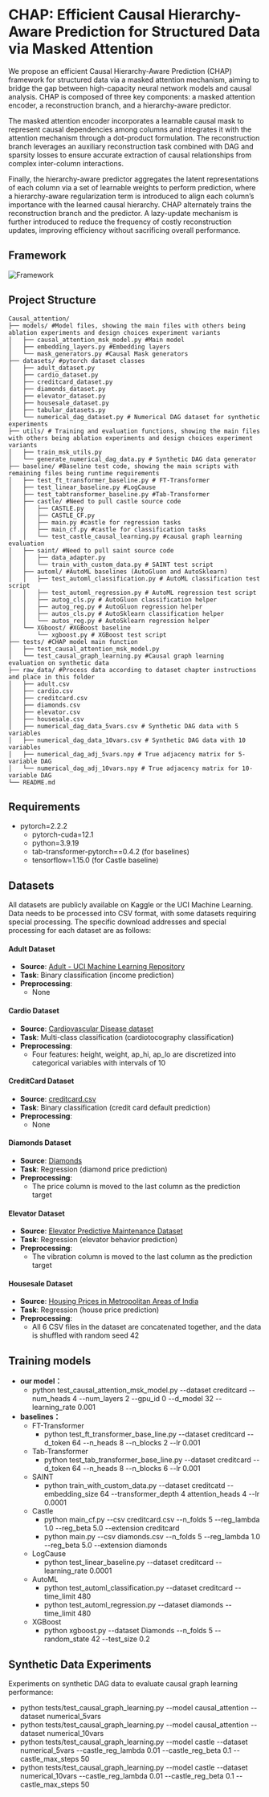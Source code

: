 # CHAP: Efficient Causal Hierarchy-Aware Prediction for Structured Data via Masked Attention

We propose an efficient Causal Hierarchy-Aware Prediction (CHAP) framework for structured data via a masked attention mechanism, aiming to bridge the gap between high-capacity neural network models and causal analysis. CHAP is composed of three key components: a masked attention encoder, a reconstruction branch, and a hierarchy-aware predictor.

The masked attention encoder incorporates a learnable causal mask to represent causal dependencies among columns and integrates it with the attention mechanism through a dot-product formulation. The reconstruction branch leverages an auxiliary reconstruction task combined with DAG and sparsity losses to ensure accurate extraction of causal relationships from complex inter-column interactions.

Finally, the hierarchy-aware predictor aggregates the latent representations of each column via a set of learnable weights to perform prediction, where a hierarchy-aware regularization term is introduced to align each column’s importance with the learned causal hierarchy. CHAP alternately trains the reconstruction branch and the predictor. A lazy-update mechanism is further introduced to reduce the frequency of costly reconstruction updates, improving efficiency without sacrificing overall performance.

## Framework

![Framework](./README.assets/2%20(2).png)

## Project Structure

```
Causal_attention/
├── models/ #Model files, showing the main files with others being ablation experiments and design choices experiment variants
│   ├── causal_attention_msk_model.py #Main model
│   ├── embedding_layers.py #Embedding layers
│   └── mask_generators.py #Causal Mask generators
├── datasets/ #pytorch dataset classes
│   ├── adult_dataset.py
│   ├── cardio_dataset.py
│   ├── creditcard_dataset.py
│   ├── diamonds_dataset.py
│   ├── elevator_dataset.py
│   ├── housesale_dataset.py
│   ├── tabular_datasets.py
│   └── numerical_dag_dataset.py # Numerical DAG dataset for synthetic experiments
├── utils/ # Training and evaluation functions, showing the main files with others being ablation experiments and design choices experiment variants
│   ├── train_msk_utils.py
│   └── generate_numerical_dag_data.py # Synthetic DAG data generator
├── baseline/ #Baseline test code, showing the main scripts with remaining files being runtime requirements
│   ├── test_ft_transformer_baseline.py # FT-Transformer
│   ├── test_linear_baseline.py #LogCause
│   ├── test_tabtransformer_baseline.py #Tab-Transformer
│   ├── castle/ #Need to pull castle source code
│   │   ├── CASTLE.py 
│   │   ├── CASTLE_CF.py
│   │   ├── main.py #castle for regression tasks
│   │   ├── main_cf.py #castle for classification tasks
│   │   └── test_castle_causal_learning.py #causal graph learning evaluation
│   ├── saint/ #Need to pull saint source code
│   │   ├── data_adapter.py
│   │   └── train_with_custom_data.py # SAINT test script
│   ├── automl/ #AutoML baselines (AutoGluon and AutoSklearn)
│   │   ├── test_automl_classification.py # AutoML classification test script
│   │   ├── test_automl_regression.py # AutoML regression test script
│   │   ├── autog_cls.py # AutoGluon classification helper
│   │   ├── autog_reg.py # AutoGluon regression helper
│   │   ├── autos_cls.py # AutoSklearn classification helper
│   │   └── autos_reg.py # AutoSklearn regression helper
│   └── XGboost/ #XGBoost baseline
│       └── xgboost.py # XGBoost test script
├── tests/ #CHAP model main function
│   ├── test_causal_attention_msk_model.py
│   └── test_causal_graph_learning.py #Causal graph learning evaluation on synthetic data
├── raw_data/ #Process data according to dataset chapter instructions and place in this folder
│   ├── adult.csv
│   ├── cardio.csv
│   ├── creditcard.csv
│   ├── diamonds.csv
│   ├── elevator.csv
│   ├── housesale.csv
│   ├── numerical_dag_data_5vars.csv # Synthetic DAG data with 5 variables
│   ├── numerical_dag_data_10vars.csv # Synthetic DAG data with 10 variables
│   ├── numerical_dag_adj_5vars.npy # True adjacency matrix for 5-variable DAG
│   └── numerical_dag_adj_10vars.npy # True adjacency matrix for 10-variable DAG
└── README.md
```

## Requirements

- pytorch=2.2.2
  - pytorch-cuda=12.1
  - python=3.9.19
  - tab-transformer-pytorch==0.4.2 (for baselines)
  - tensorflow=1.15.0 (for Castle baseline)

## Datasets

All datasets are publicly available on Kaggle or the UCI Machine Learning. Data needs to be processed into CSV format, with some datasets requiring special processing. The specific download addresses and special processing for each dataset are as follows:

#### Adult Dataset
- **Source**: [Adult - UCI Machine Learning Repository](https://archive.ics.uci.edu/dataset/2/adult)
- **Task**: Binary classification (income prediction)
- **Preprocessing**:
  - None


#### Cardio Dataset
- **Source**: [Cardiovascular Disease dataset](https://www.kaggle.com/datasets/sulianova/cardiovascular-disease-dataset)
- **Task**: Multi-class classification (cardiotocography classification)
- **Preprocessing**:
  - Four features: height, weight, ap_hi, ap_lo are discretized into categorical variables with intervals of 10

#### CreditCard Dataset
- **Source**: [creditcard.csv](https://www.kaggle.com/datasets/arockiaselciaa/creditcardcsv)
- **Task**: Binary classification (credit card default prediction)
- **Preprocessing**:
  - None

#### Diamonds Dataset
- **Source**: [Diamonds](https://www.kaggle.com/datasets/shivam2503/diamonds)
- **Task**: Regression (diamond price prediction)
- **Preprocessing**:
  - The price column is moved to the last column as the prediction target

#### Elevator Dataset
- **Source**: [Elevator Predictive Maintenance Dataset](https://www.kaggle.com/datasets/shivamb/elevator-predictive-maintenance-dataset)
- **Task**: Regression (elevator behavior prediction)
- **Preprocessing**:
  - The vibration column is moved to the last column as the prediction target

#### Housesale Dataset
- **Source**: [Housing Prices in Metropolitan Areas of India](https://www.kaggle.com/datasets/ruchi798/housing-prices-in-metropolitan-areas-of-india)
- **Task**: Regression (house price prediction)
- **Preprocessing**:
  - All 6 CSV files in the dataset are concatenated together, and the data is shuffled with random seed 42

## Training models

* **our model：**
  * python test_causal_attention_msk_model.py --dataset creditcard --num_heads 4 --num_layers 2 --gpu_id 0 --d_model 32 --learning_rate 0.001
* **baselines：**
  * FT-Transformer
    * python test_ft_transformer_base_line.py --dataset creditcard --d_token 64 --n_heads 8 --n_blocks 2 --lr 0.001
  * Tab-Transformer
    * python test_tab_transformer_base_line.py --dataset creditcard --d_token 64 --n_heads 8 --n_blocks 6 --lr 0.001
  * SAINT
    * python train_with_custom_data.py --dataset creditcatd --embedding_size 64 --transformer_depth 4 attention_heads 4 --lr 0.0001 
  * Castle
    * python main_cf.py   --csv creditcard.csv  --n_folds 5   --reg_lambda 1.0   --reg_beta 5.0  --extension creditcard
    * python main.py   --csv diamonds.csv  --n_folds 5   --reg_lambda 1.0   --reg_beta 5.0  --extension diamonds
  * LogCause
    * python test_linear_baseline.py --dataset creditcard --learning_rate 0.0001
  * AutoML
    * python test_automl_classification.py --dataset creditcard --time_limit 480
    * python test_automl_regression.py --dataset diamonds --time_limit 480
  * XGBoost
    * python xgboost.py --dataset Diamonds --n_folds 5 --random_state 42 --test_size 0.2

## Synthetic Data Experiments

Experiments on synthetic DAG data to evaluate causal graph learning performance:

* python tests/test_causal_graph_learning.py --model causal_attention --dataset numerical_5vars
* python tests/test_causal_graph_learning.py --model causal_attention --dataset numerical_10vars
* python tests/test_causal_graph_learning.py --model castle --dataset numerical_5vars --castle_reg_lambda 0.01 --castle_reg_beta 0.1 --castle_max_steps 50
* python tests/test_causal_graph_learning.py --model castle --dataset numerical_10vars --castle_reg_lambda 0.01 --castle_reg_beta 0.1 --castle_max_steps 50

